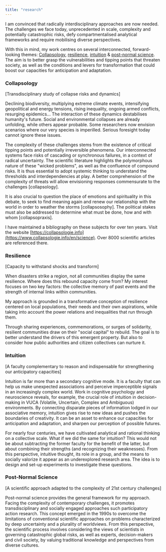 ```yaml
---
title: "research"
---
```

I am convinced that radically interdisciplinary approaches are now needed. The challenges we face today, unprecedented in scale, complexity and potentially catastrophic risks, defy compartmentalised analytical frameworks and require mobilising diverse perspectives.

With this in mind, my work centres on several interconnected, forward-looking themes: [Collapsology](https://claude.ai/chat/0ee1fc26-0a2c-4834-a828-243fd8266b68#collapsology), [resilience](https://claude.ai/chat/0ee1fc26-0a2c-4834-a828-243fd8266b68#resilience), [intuition](https://claude.ai/chat/0ee1fc26-0a2c-4834-a828-243fd8266b68#intuition) & [post-normal science](https://claude.ai/chat/0ee1fc26-0a2c-4834-a828-243fd8266b68#post-normal-science). The aim is to better grasp the vulnerabilities and tipping points that threaten society, as well as the conditions and levers for transformation that could boost our capacities for anticipation and adaptation.

### Collapsology

[Transdisciplinary study of collapse risks and dynamics]

Declining biodiversity, multiplying extreme climate events, intensifying geopolitical and energy tensions, rising inequality, ongoing armed conflicts, resurging epidemics... The interaction of these dynamics destabilises humanity's future. Social and environmental collapses are already unfolding, while others appear probable. Some researchers now envision scenarios where our very species is imperilled. Serious foresight today cannot ignore these issues.

The complexity of these challenges stems from the existence of critical tipping points and potentially irreversible phenomena. Our interconnected systems face risks of cascading or synchronous failures, in a context of radical uncertainty. The scientific literature highlights the polymorphous nature of these "wicked problems", as well as the confluence of compound risks. It is thus essential to adopt systemic thinking to understand the thresholds and interdependencies at play. A better comprehension of the complexity of threats will allow envisioning responses commensurate to the challenges [collapsology].

It is also crucial to question the place of emotions and spirituality in this debate, to seek to find meaning again and renew our relationship with the world in order to weather the storms [collapsosophy]. The political stakes must also be addressed to determine what must be done, how and with whom [collapsopraxis].

I have maintained a bibliography on these subjects for over ten years. Visit the website [https://collapsologie.info](https://www.collapsologie.info/en/science). Over 8000 scientific articles are referenced there.

### Resilience

[Capacity to withstand shocks and transform]

When disasters strike a region, not all communities display the same resilience. Where does this rebound capacity come from? My interest focuses on two key factors: the collective memory of past events and the strength of internal links within communities.

My approach is grounded in a transformative conception of resilience centered on local populations, their needs and their own aspirations, while taking into account the power relations and inequalities that run through them.

Through sharing experiences, commemorations, or surges of solidarity, resilient communities draw on their "social capital" to rebuild. The goal is to better understand the drivers of this emergent property. But also to consider how public authorities and citizen collectives can nurture it.

### Intuition

[A faculty complementary to reason and indispensable for strengthening our anticipatory capacities]

Intuition is far more than a secondary cognitive mode. It is a faculty that can help us make unexpected associations and perceive imperceptible signals in an increasingly complex world. Work in cognitive psychology and neuroscience reveals, for example, the crucial role of intuition in decision-making in VUCA (Volatile, Uncertain, Complex and Ambiguous) environments. By connecting disparate pieces of information lodged in our associative memory, intuition gives rise to new ideas and pushes the boundaries of creativity. It can be an asset to enhance our capacities for anticipation and adaptation, and sharpen our perception of possible futures.

For nearly four centuries, we have cultivated analytical and rational thinking on a collective scale. What if we did the same for intuition? This would not be about subtracting the former faculty for the benefit of the latter, but about combining their strengths (and recognizing their weaknesses). From this perspective, intuitive thought, its role in a group, and the means to socially valorize it appear as an underexplored research area. The idea is to design and set-up experiments to investigate these questions.

### Post-Normal Science
[A scientific approach adapted to the complexity of 21st century challenges]

Post-normal science provides the general framework for my approach. Facing the complexity of contemporary challenges, it promotes transdisciplinary and socially engaged approaches such participatory action research. This concept emerged in the 1990s to overcome the limitations of conventional scientific approaches on problems characterized by deep uncertainty and a plurality of worldviews. From this perspective, the scientific process involves considering the views of scientists in governing catastrophic global risks, as well as experts, decision-makers and civil society, by valuing traditional knowledge and perspectives from diverse cultures. 